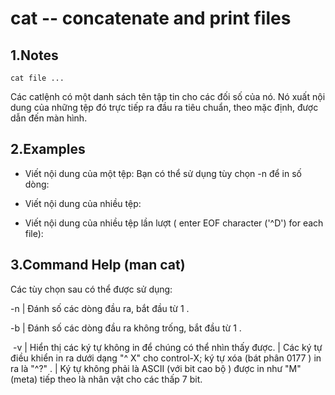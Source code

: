 # cat -- concatenate and print files

## 1.Notes
```
cat file ...
```
Các catlệnh có một danh sách tên tập tin cho các đối số của nó.
Nó xuất nội dung của những tệp đó trực tiếp ra đầu ra tiêu chuẩn, theo mặc định, được dẫn đến màn hình.
## 2.Examples
- Viết nội dung của một tệp:
Bạn có thể sử dụng tùy chọn -n để in số dòng:

- Viết nội dung của nhiều tệp:
- Viết nội dung của nhiều tệp lần lượt ( enter EOF character ('^D') for each file):
## 3.Command Help (man cat)
Các tùy chọn sau có thể được sử dụng:

-n
| Đánh số các dòng đầu ra, bắt đầu từ 1 .

-b
| Đánh số các dòng đầu ra không trống, bắt đầu từ 1 .

​
-v
| Hiển thị các ký tự không in để chúng có thể nhìn thấy được.
| Các ký tự điều khiển in ra dưới dạng "^ X"  cho control-X; ký tự xóa (bát phân 0177 ) in ra là "^?" .
| Ký tự không phải là ASCII (với bit cao bộ ) được in như "M" (meta) tiếp theo là nhân vật cho các thấp 7 bit.